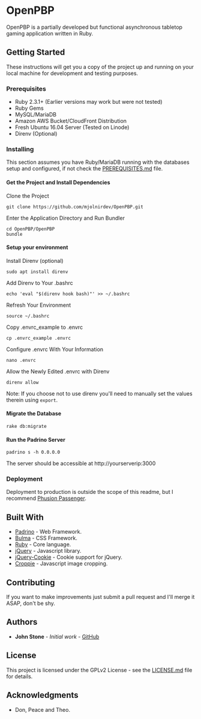 # OpenPBP

OpenPBP is a partially developed but functional asynchronous tabletop gaming application written in Ruby.

## Getting Started

These instructions will get you a copy of the project up and running on your local machine for development and testing purposes.

### Prerequisites

* Ruby 2.3.1+ (Earlier versions may work but were not tested)
* Ruby Gems
* MySQL/MariaDB
* Amazon AWS Bucket/CloudFront Distribution
* Fresh Ubuntu 16.04 Server (Tested on Linode)
* Direnv (Optional)

### Installing
This section assumes you have Ruby/MariaDB running with the databases setup and configured, if not check the [PREREQUISITES.md](PREREQUISITES.md) file.

#### Get the Project and Install Dependencies

Clone the Project

```
git clone https://github.com/mjolnirdev/OpenPBP.git
```

Enter the Application Directory and Run Bundler

```
cd OpenPBP/OpenPBP
bundle
```

#### Setup your environment

Install Direnv (optional)

```
sudo apt install direnv
```

Add Direnv to Your .bashrc
```
echo 'eval "$(direnv hook bash)"' >> ~/.bashrc
```
Refresh Your Environment
```
source ~/.bashrc
```

Copy .envrc_example to .envrc
```
cp .envrc_example .envrc
```

Configure .envrc With Your Information
```
nano .envrc
```

Allow the Newly Edited .envrc with Direnv
```
direnv allow
```

Note: If you choose not to use direnv you'll need to manually set the values therein using `export`.

#### Migrate the Database
```
rake db:migrate
```

#### Run the Padrino Server

```
padrino s -h 0.0.0.0
```

The server should be accessible at http://yourserverip:3000

### Deployment

Deployment to production is outside the scope of this readme, but I recommend [Phusion Passenger](https://www.phusionpassenger.com/install#open-source).

## Built With

* [Padrino](https://github.com/padrino/padrino-framework) - Web Framework.
* [Bulma](https://github.com/jgthms/bulma) - CSS Framework.
* [Ruby](https://rometools.github.io/rome/) - Core language.
* [jQuery](https://github.com/jquery/jquery) - Javascript library.
* [jQuery-Cookie](https://github.com/carhartl/jquery-cookie) - Cookie support for jQuery.
* [Croppie](https://github.com/Foliotek/Croppie) - Javascript image cropping.

## Contributing

If you want to make improvements just submit a pull request and I'll merge it ASAP, don't be shy.

## Authors

* **John Stone** - *Initial work* - [GitHub](https://github.com/john-stone)

## License

This project is licensed under the GPLv2 License - see the [LICENSE.md](LICENSE.md) file for details.

## Acknowledgments

* Don, Peace and Theo.